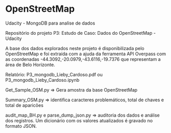 # OpenStreetMap
Udacity - MongoDB para analise de dados

Repositório do projeto P3: Estudo de Caso: Dados do OpenStreetMap - Udacity

A base dos dados explorados neste projeto é disponibilizada pelo OpenStreetMap e foi extraída com a ajuda da ferramenta API Overpass com as coordenadas -44.3092,-20.0979,-43.6116,-19.7376 que representam a área de Belo Horizonte.

Relatório: P3_mongodb_Lieby_Cardoso.pdf ou P3_mongodb_Lieby_Cardoso.ipynb

Get_Sample_OSM.py => Gera amostra da base OpenStreetMap

Summary_OSM.py => identifica caracteres problemáticos, total de chaves e total de aparicões

audit_map_BH.py e
parse_dump_json.py =>  auditoria dos dados e análise dos registros. Um dicionário com os valores atualizados é gravado no formato JSON. 
